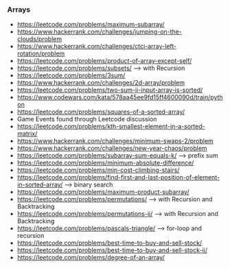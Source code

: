 ### Arrays
* https://leetcode.com/problems/maximum-subarray/
* https://www.hackerrank.com/challenges/jumping-on-the-clouds/problem
* https://www.hackerrank.com/challenges/ctci-array-left-rotation/problem
* https://leetcode.com/problems/product-of-array-except-self/
* https://leetcode.com/problems/subsets/ --> with Recursion
* https://leetcode.com/problems/3sum/
* https://www.hackerrank.com/challenges/2d-array/problem
* https://leetcode.com/problems/two-sum-ii-input-array-is-sorted/
* https://www.codewars.com/kata/578aa45ee9fd15ff4600090d/train/python 
* https://leetcode.com/problems/squares-of-a-sorted-array/
* Game Events found through Leetcode discussion
* https://leetcode.com/problems/kth-smallest-element-in-a-sorted-matrix/
* https://www.hackerrank.com/challenges/minimum-swaps-2/problem
* https://www.hackerrank.com/challenges/new-year-chaos/problem
* https://leetcode.com/problems/subarray-sum-equals-k/ --> prefix sum
* https://leetcode.com/problems/minimum-absolute-difference/
* https://leetcode.com/problems/min-cost-climbing-stairs/
* https://leetcode.com/problems/find-first-and-last-position-of-element-in-sorted-array/ --> binary search
* https://leetcode.com/problems/maximum-product-subarray/
* https://leetcode.com/problems/permutations/ --> with Recursion and Backtracking
* https://leetcode.com/problems/permutations-ii/ --> with Recursion and Backtracking
* https://leetcode.com/problems/pascals-triangle/ --> for-loop and recursion
* https://leetcode.com/problems/best-time-to-buy-and-sell-stock/
* https://leetcode.com/problems/best-time-to-buy-and-sell-stock-ii/
* https://leetcode.com/problems/degree-of-an-array/